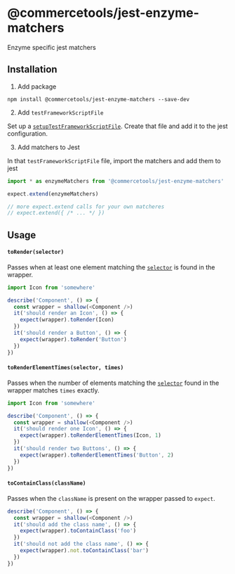 # @commercetools/jest-enzyme-matchers
Enzyme specific jest matchers

## Installation

1. Add package

  `npm install @commercetools/jest-enzyme-matchers --save-dev`

2. Add `testFrameworkScriptFile`

  Set up a [`setupTestFrameworkScriptFile`](https://facebook.github.io/jest/docs/configuration.html#setuptestframeworkscriptfile-string).
  Create that file and add it to the jest configuration.

3. Add matchers to Jest

  In that `testFrameworkScriptFile` file, import the matchers and add them to jest

  ```js
  import * as enzymeMatchers from '@commercetools/jest-enzyme-matchers'

  expect.extend(enzymeMatchers)

  // more expect.extend calls for your own matcheres
  // expect.extend({ /* ... */ })
  ```

## Usage

#### `toRender(selector)`

Passes when at least one element matching the [`selector`](https://github.com/airbnb/enzyme/blob/master/docs/api/selector.md) is found in the wrapper.

```js
import Icon from 'somewhere'

describe('Component', () => {
  const wrapper = shallow(<Component />)
  it('should render an Icon', () => {
    expect(wrapper).toRender(Icon)
  })
  it('should render a Button', () => {
    expect(wrapper).toRender('Button')
  })
})
```

#### `toRenderElementTimes(selector, times)`


Passes when the number of elements matching the [`selector`](https://github.com/airbnb/enzyme/blob/master/docs/api/selector.md) found in the wrapper matches `times` exactly.

```js
import Icon from 'somewhere'

describe('Component', () => {
  const wrapper = shallow(<Component />)
  it('should render one Icon', () => {
    expect(wrapper).toRenderElementTimes(Icon, 1)
  })
  it('should render two Buttons', () => {
    expect(wrapper).toRenderElementTimes('Button', 2)
  })
})
```

#### `toContainClass(className)`


Passes when the `className` is present on the wrapper passed to `expect`.

```js
describe('Component', () => {
  const wrapper = shallow(<Component />)
  it('should add the class name', () => {
    expect(wrapper).toContainClass('foo')
  })
  it('should not add the class name', () => {
    expect(wrapper).not.toContainClass('bar')
  })
})
```
